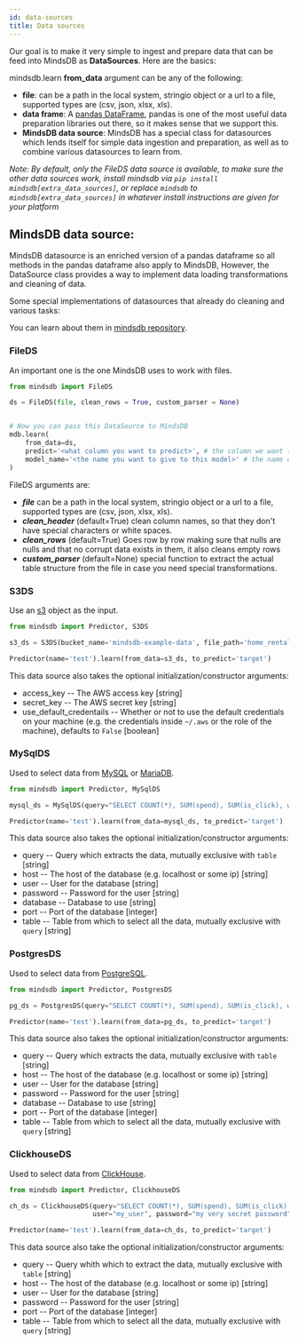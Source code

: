 ```yaml
---
id: data-sources
title: Data sources
---
```

Our goal is to make it very simple to ingest and prepare data that can be feed into MindsDB as **DataSources**. Here are the basics:

mindsdb.learn **from_data** argument can be any of the following:
 
 * **file**: can be a path in the local system, stringio object or a url to a file, supported types are (csv, json, xlsx, xls).
 * **data frame**: A [pandas DataFrame](https://pandas.pydata.org/pandas-docs/stable/reference/api/pandas.DataFrame.html), pandas is one of the most useful data preparation libraries out there, so it makes sense that we support this.
 * **MindsDB data source**: MindsDB has a special class for datasources which lends itself for simple data ingestion and preparation, as well as to combine various datasources to learn from.

*Note: By default, only the FileDS data source is available, to make sure the other data sources work, install mindsdb via `pip install mindsdb[extra_data_sources]`, or replace `mindsdb` to `mindsdb[extra_data_sources]` in whatever install instructions are given for your platform*

## MindsDB data source:

MindsDB datasource is an enriched version of a pandas dataframe so all methods in the pandas dataframe also apply to MindsDB,
However, the DataSource class provides a way to implement data loading transformations and cleaning of data.

Some special implementations of datasources that already do cleaning and various tasks:

You can learn about them in [mindsdb repository](https://github.com/mindsdb/mindsdb_native/tree/stable/mindsdb_native/libs/data_sources).

### FileDS

An important one is the one MindsDB uses to work with files.

```python
from mindsdb import FileDS

ds = FileDS(file, clean_rows = True, custom_parser = None)


# Now you can pass this DataSource to MindsDB
mdb.learn(
    from_data=ds,
    predict='<what column you want to predict>', # the column we want to learn to predict given all the data in the file
    model_name='<the name you want to give to this model>' # the name of this model
)

```
FileDS arguments are:

* ***file*** can be a path in the local system, stringio object or a url to a file, supported types are (csv, json, xlsx, xls).
* ***clean_header*** (default=True) clean column names, so that they don't have special characters or white spaces.
* ***clean_rows*** (default=True) Goes row by row making sure that nulls are nulls and that no corrupt data exists in them, it also cleans empty rows
* ***custom_parser*** (default=None) special function to extract the actual table structure from the file in case you need special transformations.


### S3DS

Use an [s3](https://aws.amazon.com/s3/) object as the input.

```python
from mindsdb import Predictor, S3DS

s3_ds = S3DS(bucket_name='mindsdb-example-data', file_path='home_rentals.csv')`

Predictor(name='test').learn(from_data=s3_ds, to_predict='target')
```

This data source also takes the optional initialization/constructor arguments:

* access_key -- The AWS access key [string]
* secret_key -- The AWS secret key [string]
* use_default_credentails -- Whether or not to use the default credentials on your machine (e.g. the credentials inside `~/.aws` or the role of the machine), defaults to `False` [boolean]


### MySqlDS

Used to select data from [MySQL](https://www.mysql.com/) or [MariaDB](https://mariadb.org/).

```python
from mindsdb import Predictor, MySqlDS

mysql_ds = MySqlDS(query="SELECT COUNT(*), SUM(spend), SUM(is_click), website FROM advertising_data", user="my_user", password="my very secret password", database="main_db", table='advertising_data', port=3306)

Predictor(name='test').learn(from_data=mysql_ds, to_predict='target')
```

This data source also takes the optional initialization/constructor arguments:

* query -- Query which extracts the data, mutually exclusive with `table` [string]
* host -- The host of the database (e.g. localhost or some ip) [string]
* user -- User for the database [string]
* password -- Password for the user [string]
* database -- Database to use [string]
* port -- Port of the database [integer]
* table -- Table from which to select all the data, mutually exclusive with `query` [string]

### PostgresDS

Used to select data from [PostgreSQL](https://www.postgresql.org/).

```python
from mindsdb import Predictor, PostgresDS

pg_ds = PostgresDS(query="SELECT COUNT(*), SUM(spend), SUM(is_click), website FROM advertising_data", user="my_user", password="my very secret password", database="main_db")

Predictor(name='test').learn(from_data=pg_ds, to_predict='target')
```

This data source also takes the optional initialization/constructor arguments:

* query -- Query which extracts the data, mutually exclusive with `table` [string]
* host -- The host of the database (e.g. localhost or some ip) [string]
* user -- User for the database [string]
* password -- Password for the user [string]
* database -- Database to use [string]
* port -- Port of the database [integer]
* table -- Table from which to select all the data, mutually exclusive with `query` [string]


### ClickhouseDS

Used to select data from [ClickHouse](https://clickhouse.tech/).

```python
from mindsdb import Predictor, ClickhouseDS

ch_ds = ClickhouseDS(query="SELECT COUNT(*), SUM(spend), SUM(is_click), website FROM default.advertising_data",
                     user="my_user", password="my very secret password")

Predictor(name='test').learn(from_data=ch_ds, to_predict='target')
```

This data source also take the optional initialization/constructor arguments:

* query -- Query whith which to extract the data, mutually exclusive with `table` [string]
* host -- The host of the database (e.g. localhost or some ip) [string]
* user -- User for the database [string]
* password -- Password for the user [string]
* port -- Port of the database [integer]
* table -- Table from which to select all the data, mutually exclusive with `query` [string]
